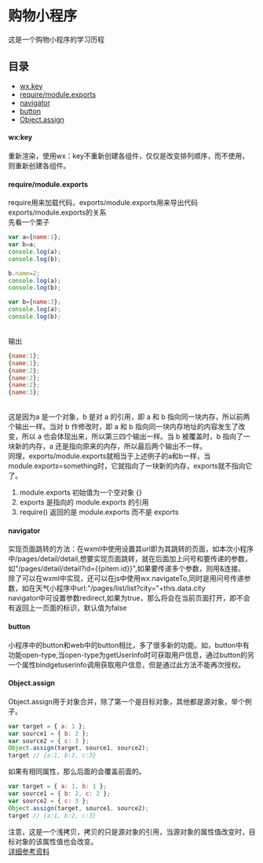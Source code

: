 # 购物小程序
这是一个购物小程序的学习历程
## 目录
* [wx.key](#key)
* [require/module.exports](#req)
* [navigator](#nav)
* [button](#btn)
* [Object.assign](#assign)
#### <a id="key">wx:key</a>
重新渲染，使用wx：key不重新创建各组件，仅仅是改变排列顺序，而不使用，则重新创建各组件。
#### <a id="req">require/module.exports</a>
require用来加载代码，exports/module.exports用来导出代码
<br>exports/module.exports的关系
<br>先看一个栗子
```javascript
var a={name:1};
var b=a;
console.log(a);
console.log(b);

b.name=2;
console.log(a);
console.log(b);

var b={name:3};
console.log(a);
console.log(b);
```
<br>输出
```javascript
{name:1};
{name:1};
{name:2};
{name:2};
{name:2};
{name:3};
```
<br>这是因为a 是一个对象，b 是对 a 的引用，即 a 和 b 指向同一块内存，所以前两个输出一样。当对 b 作修改时，即 a 和 b 指向同一块内存地址的内容发生了改变，所以 a 也会体现出来，所以第三四个输出一样。当 b 被覆盖时，b 指向了一块新的内存，a 还是指向原来的内存，所以最后两个输出不一样。
<br>同理，exports/module.exports就相当于上述例子的a和b一样，当module.exports=something时，它就指向了一块新的内存，exports就不指向它了。
<br>
1. module.exports 初始值为一个空对象 {}
2. exports 是指向的 module.exports 的引用
3. require() 返回的是 module.exports 而不是 exports
#### <a id="nav">navigator</a>
   实现页面跳转的方法：在wxml中使用<navigator>设置其url即为其跳转的页面，如本次小程序中/pages/detail/detail,想要实现页面跳转，就在后面加上问号和要传递的参数，如"/pages/detail/detail?id={{pitem.id}}",如果要传递多个参数，则用&连接。
   <br>除了可以在wxml中实现，还可以在js中使用wx.navigateTo,同时是用问号传递参数，如在天气小程序中url:"/pages/list/list?city="+this.data.city
   <br>navigator中可设置参数redirect,如果为true，那么将会在当前页面打开，即不会有返回上一页面的标识，默认值为false
#### <a id="btn">button<a>
   小程序中的button和web中的button相比，多了很多新的功能。如，button中有功能open-type,当open-type为getUserInfo时可获取用户信息，通过button的另一个属性bindgetuserinfo调用获取用户信息，但是通过此方法不能再次授权。

#### <a id="assign">Object.assign</a>
   Object.assign用于对象合并，除了第一个是目标对象，其他都是源对象，举个例子。
```javascript
var target = { a: 1 };  
var source1 = { b: 2 };  
var source2 = { c: 3 };  
Object.assign(target, source1, source2);  
target // {a:1, b:2, c:3}  
```
   如果有相同属性，那么后面的会覆盖前面的。
```javascript
var target = { a: 1, b: 1 };  
var source1 = { b: 2, c: 2 };  
var source2 = { c: 3 };  
Object.assign(target, source1, source2);  
target // {a:1, b:2, c:3}  
```
注意，这是一个浅拷贝，拷贝的只是源对象的引用，当源对象的属性值改变时，目标对象的该属性值也会改变。
<br>[详细参考资料](https://blog.csdn.net/qq_30100043/article/details/53422657)
   

